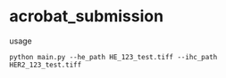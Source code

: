 # acrobat_submission

usage

<code>python main.py --he_path HE_123_test.tiff --ihc_path HER2_123_test.tiff</code>
